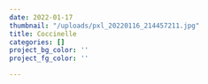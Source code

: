 ```yaml
---
date: 2022-01-17
thumbnail: "/uploads/pxl_20220116_214457211.jpg"
title: Coccinelle
categories: []
project_bg_color: ''
project_fg_color: ''

---
```

